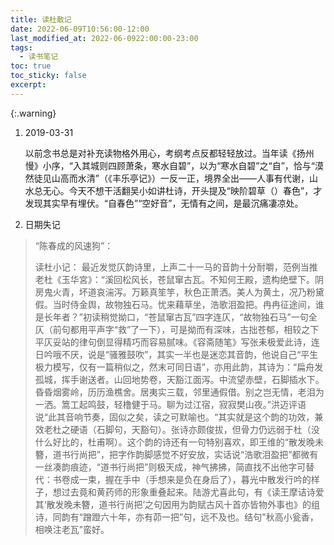 ```yaml
---
title: 读杜散记
date: 2022-06-09T10:56:00-12:00
last_modified_at: 2022-06-0922:00:00-23:00
tags:
  - 读书笔记
toc: true
toc_sticky: false
excerpt: 
---
```


{:.warning}

1. 2019-03-31
   
   以前念书总是对补充读物格外用心，考纲考点反都轻轻放过。当年读《扬州慢》小序，“入其城则四顾萧条，寒水自碧”，以为“寒水自碧”之“自”，恰与“漠然徒见山高而水清”（《丰乐亭记》）一反一正，境界全出——人事有代谢，山水总无心。今天不想干活翻吴小如讲杜诗，开头提及“映阶碧草（）春色”，才发现其实早有埋伏。“自春色”“空好音”，无情有之间，是最沉痛凄凉处。

2. 日期失记
> “陈春成的风速狗”：
> 
> 读杜小记：
> 最近发觉仄韵诗里，上声二十一马的音韵十分耐嚼，范例当推老杜《玉华宮》：“溪回松风长，苍鼠窜古瓦。不知何王殿，遗构绝壁下。阴房鬼火青，坏道哀湍泻。万籁真笙竽，秋色正萧洒。美人为黄土，况乃粉黛假。当时侍金舆，故物独石马。忧来藉草坐，浩歌泪盈把。冉冉征途间，谁是长年者？”初读稍觉拗口，“苍鼠窜古瓦”四字连仄，“故物独石马”一句全仄（前句都用平声字“救”了一下），可是拗而有深味，古拙苍郁，相较之下平仄妥站的律句倒显得精巧而容易腻味。《容斋随笔》写张耒极爱此诗，连日吟哦不厌，说是“骚雅鼓吹”，其实一半也是迷恋其音韵，他说自己“平生极力模写，仅有一篇稍似之，然末可同日语”，亦用此韵，其诗为：“扁舟发孤城，挥手谢送者。山回地势卷，天豁江面泻。中流望赤壁，石脚插水下。昏昏烟雾岭，历历渔樵舍。居夷实三载，邻里通假借。别之岂无情，老泪为一洒。篙工起鸣鼓，轻橹健于马。聊为过江宿，寂寂樊山夜。”洪迈评语说“此其音响节奏，固似之矣，读之可默喻也。“其实就是这个韵的功效，兼效老杜之硬语（石脚句，天豁句）。张诗亦颇俊拔，但骨力仍远弱于杜（没什么好比的，杜甫啊）。这个韵的诗还有一句特别喜欢，即王维的“散发晚未簪，道书行尚把”，把字作韵脚感觉不好安放，实话说“浩歌泪盈把”都微有一丝凑韵痕迹，“道书行尚把”则极天成，神气拂拂，简直找不出他字可替代：书卷成一束，握在手中（手想来是负在身后了），暮光中散发行吟的样子，想过去竟和黄药师的形象重叠起来。陆游尤喜此句，有《读王摩诘诗爱其‘散发晚未簪，道书行尚把’之句因用为韵赋古风十首亦皆物外事也》的组诗，同韵有“蹭蹬六十年，亦有茆一把”句，远不及也。结句"秋高小瓮香，相唤注老瓦”蛮好。
